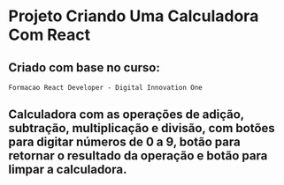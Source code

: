 # Projeto Criando Uma Calculadora Com React
## Criado com base no curso:  

`Formacao React Developer - Digital Innovation One`



## Calculadora com as operações de adição, subtração, multiplicação e divisão, com botões para digitar números de 0 a 9, botão para retornar o resultado da operação e botão para limpar a calculadora. 

